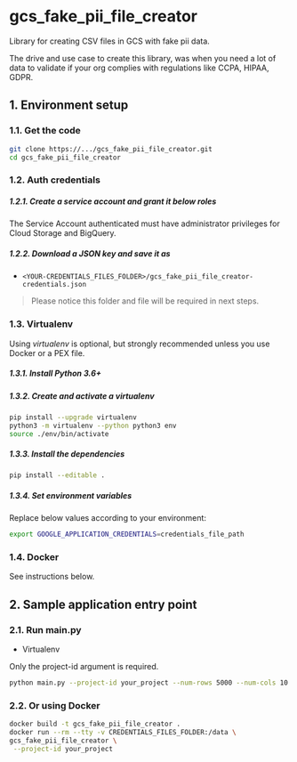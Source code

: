 # gcs_fake_pii_file_creator

Library for creating CSV files in GCS with fake pii data.

The drive and use case to create this library, was when you need a lot of data to validate if your org complies with regulations like
CCPA, HIPAA, GDPR.


## 1. Environment setup

### 1.1. Get the code

````bash
git clone https://.../gcs_fake_pii_file_creator.git
cd gcs_fake_pii_file_creator
````

### 1.2. Auth credentials

##### 1.2.1. Create a service account and grant it below roles

The Service Account authenticated must have administrator privileges for Cloud Storage and BigQuery.

##### 1.2.2. Download a JSON key and save it as
- `<YOUR-CREDENTIALS_FILES_FOLDER>/gcs_fake_pii_file_creator-credentials.json`

> Please notice this folder and file will be required in next steps.

### 1.3. Virtualenv

Using *virtualenv* is optional, but strongly recommended unless you use Docker or a PEX file.

##### 1.3.1. Install Python 3.6+

##### 1.3.2. Create and activate a *virtualenv*

```bash
pip install --upgrade virtualenv
python3 -m virtualenv --python python3 env
source ./env/bin/activate
```

##### 1.3.3. Install the dependencies

```bash
pip install --editable .
```

##### 1.3.4. Set environment variables

Replace below values according to your environment:

```bash
export GOOGLE_APPLICATION_CREDENTIALS=credentials_file_path

```

### 1.4. Docker

See instructions below.

## 2. Sample application entry point

### 2.1. Run main.py

- Virtualenv

Only the project-id argument is required.

```bash
python main.py --project-id your_project --num-rows 5000 --num-cols 10 --num-files 10 --obfuscate-col-names true
```

### 2.2. Or using Docker

```bash
docker build -t gcs_fake_pii_file_creator .
docker run --rm --tty -v CREDENTIALS_FILES_FOLDER:/data \
gcs_fake_pii_file_creator \
 --project-id your_project
```
